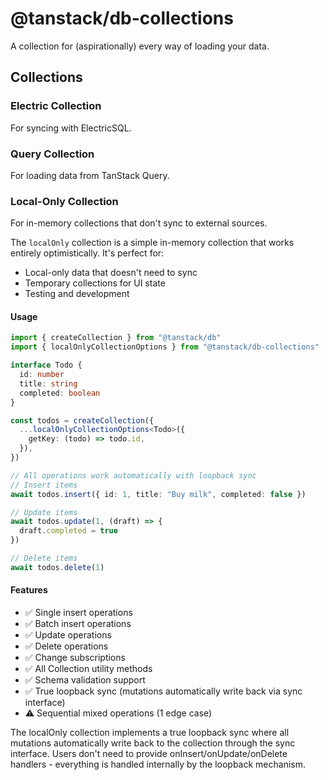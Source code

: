# @tanstack/db-collections

A collection for (aspirationally) every way of loading your data.

## Collections

### Electric Collection

For syncing with ElectricSQL.

### Query Collection

For loading data from TanStack Query.

### Local-Only Collection

For in-memory collections that don't sync to external sources.

The `localOnly` collection is a simple in-memory collection that works entirely optimistically. It's perfect for:

- Local-only data that doesn't need to sync
- Temporary collections for UI state
- Testing and development

#### Usage

```typescript
import { createCollection } from "@tanstack/db"
import { localOnlyCollectionOptions } from "@tanstack/db-collections"

interface Todo {
  id: number
  title: string
  completed: boolean
}

const todos = createCollection({
  ...localOnlyCollectionOptions<Todo>({
    getKey: (todo) => todo.id,
  }),
})

// All operations work automatically with loopback sync
// Insert items
await todos.insert({ id: 1, title: "Buy milk", completed: false })

// Update items  
await todos.update(1, (draft) => {
  draft.completed = true
})

// Delete items
await todos.delete(1)
```

#### Features

- ✅ Single insert operations
- ✅ Batch insert operations  
- ✅ Update operations
- ✅ Delete operations
- ✅ Change subscriptions
- ✅ All Collection utility methods
- ✅ Schema validation support
- ✅ True loopback sync (mutations automatically write back via sync interface)
- ⚠️ Sequential mixed operations (1 edge case)

The localOnly collection implements a true loopback sync where all mutations automatically write back to the collection through the sync interface. Users don't need to provide onInsert/onUpdate/onDelete handlers - everything is handled internally by the loopback mechanism.
